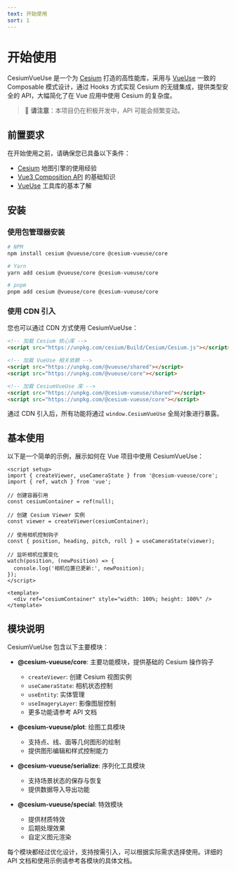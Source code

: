 ```yaml
---
text: 开始使用
sort: 1
---
```


# 开始使用

CesiumVueUse 是一个为 [Cesium](https://github.com/CesiumGS/cesium) 打造的高性能库，采用与 [VueUse](https://vueuse.org) 一致的 Composable 模式设计，通过 Hooks 方式实现 Cesium 的无缝集成，提供类型安全的 API，大幅简化了在 Vue 应用中使用 Cesium 的复杂度。

> 🚧 **请注意**：本项目仍在积极开发中，API 可能会频繁变动。

## 前置要求

在开始使用之前，请确保您已具备以下条件：

- [Cesium](https://cesium.com/) 地图引擎的使用经验
- [Vue3 Composition API](https://cn.vuejs.org/guide/extras/composition-api-faq) 的基础知识
- [VueUse](https://vueuse.org) 工具库的基本了解

## 安装

### 使用包管理器安装

```bash
# NPM
npm install cesium @vueuse/core @cesium-vueuse/core

# Yarn
yarn add cesium @vueuse/core @cesium-vueuse/core

# pnpm
pnpm add cesium @vueuse/core @cesium-vueuse/core
```

### 使用 CDN 引入

您也可以通过 CDN 方式使用 CesiumVueUse：

```html
<!-- 加载 Cesium 核心库 -->
<script src="https://unpkg.com/cesium/Build/Cesium/Cesium.js"></script>

<!-- 加载 VueUse 相关依赖 -->
<script src="https://unpkg.com/@vueuse/shared"></script>
<script src="https://unpkg.com/@vueuse/core"></script>

<!-- 加载 CesiumVueUse 库 -->
<script src="https://unpkg.com/@cesium-vueuse/shared"></script>
<script src="https://unpkg.com/@cesium-vueuse/core"></script>
```

通过 CDN 引入后，所有功能将通过 `window.CesiumVueUse` 全局对象进行暴露。

## 基本使用

以下是一个简单的示例，展示如何在 Vue 项目中使用 CesiumVueUse：

```vue
<script setup>
import { createViewer, useCameraState } from '@cesium-vueuse/core';
import { ref, watch } from 'vue';

// 创建容器引用
const cesiumContainer = ref(null);

// 创建 Cesium Viewer 实例
const viewer = createViewer(cesiumContainer);

// 使用相机控制钩子
const { position, heading, pitch, roll } = useCameraState(viewer);

// 监听相机位置变化
watch(position, (newPosition) => {
  console.log('相机位置已更新:', newPosition);
});
</script>

<template>
  <div ref="cesiumContainer" style="width: 100%; height: 100%" />
</template>
```

## 模块说明

CesiumVueUse 包含以下主要模块：

- **@cesium-vueuse/core**: 主要功能模块，提供基础的 Cesium 操作钩子

  - `createViewer`: 创建 Cesium 视图实例
  - `useCameraState`: 相机状态控制
  - `useEntity`: 实体管理
  - `useImageryLayer`: 影像图层控制
  - 更多功能请参考 API 文档

- **@cesium-vueuse/plot**: 绘图工具模块

  - 支持点、线、面等几何图形的绘制
  - 提供图形编辑和样式控制能力

- **@cesium-vueuse/serialize**: 序列化工具模块

  - 支持场景状态的保存与恢复
  - 提供数据导入导出功能

- **@cesium-vueuse/special**: 特效模块
  - 提供材质特效
  - 后期处理效果
  - 自定义图元渲染

每个模块都经过优化设计，支持按需引入，可以根据实际需求选择使用。详细的 API 文档和使用示例请参考各模块的具体文档。
